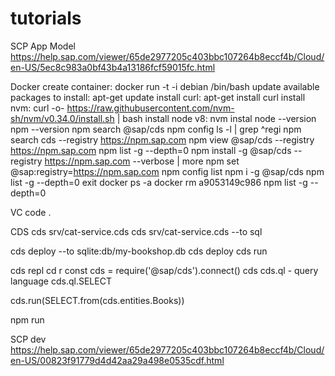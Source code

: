 # tutorials
SCP App Model https://help.sap.com/viewer/65de2977205c403bbc107264b8eccf4b/Cloud/en-US/5ec8c983a0bf43b4a13186fcf59015fc.html

Docker
create container: docker run -t -i debian /bin/bash
update available packages to install: apt-get update
install curl: apt-get install curl
install nvm: curl -o- https://raw.githubusercontent.com/nvm-sh/nvm/v0.34.0/install.sh | bash
install node v8: nvm instal
node --version
npm --version
npm search @sap/cds
npm config ls -l | grep ^regi
npm search cds --registry https://npm.sap.com
npm view @sap/cds --registry https://npm.sap.com
npm list -g --depth=0
npm install -g @sap/cds --registry https://npm.sap.com --verbose | more
npm set @sap:registry=https://npm.sap.com
npm config list
npm i -g @sap/cds
npm list -g --depth=0
exit
docker ps -a
docker rm a9053149c986
npm list -g --depth=0

VC
code .

CDS
cds srv/cat-service.cds
cds srv/cat-service.cds --to sql

cds deploy --to sqlite:db/my-bookshop.db
cds deploy
cds run

cds repl
cd r
const cds = require('@sap/cds').connect()
cds
cds.ql - query language
cds.ql.SELECT

cds.run(SELECT.from(cds.entities.Books))

npm run

SCP dev https://help.sap.com/viewer/65de2977205c403bbc107264b8eccf4b/Cloud/en-US/00823f91779d4d42aa29a498e0535cdf.html
